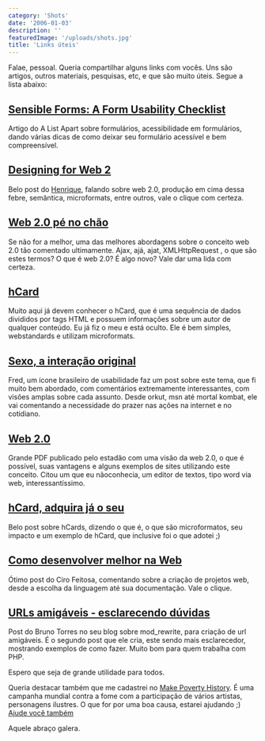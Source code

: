 ```yaml
---
category: 'Shots'
date: '2006-01-03'
description: ''
featuredImage: '/uploads/shots.jpg'
title: 'Links úteis'
---
```


Falae, pessoal. Queria compartilhar alguns links com vocês. Uns são artigos, outros materiais, pesquisas, etc, e que são muito úteis. Segue a lista abaixo:

## [Sensible Forms: A Form Usability Checklist](http://alistapart.com/articles/sensibleforms)

Artigo do A List Apart sobre formulários, acessibilidade em formulários, dando várias dicas de como deixar seu formulário acessível e bem compreensível.

## [Designing for Web 2](http://www.revolucao.etc.br/archives/designing-for-web-2-criando-sites-para-web-2/)

Belo post do [Henrique](http://www.revolucao.etc.br), falando sobre web 2.0, produção em cima dessa febre, semântica, microformats, entre outros, vale o clique com certeza.

## [Web 2.0 pé no chão](http://blog.elcio.com.br/web-20-pe-no-chao/)

Se não for a melhor, uma das melhores abordagens sobre o conceito web 2.0 tão comentado ultimamente. Ajax, ajá, ajat, XMLHttpRequest , o que são estes termos? O que é web 2.0? É algo novo? Vale dar uma lida com certeza.

## [hCard](http://www.microformats.org/wiki/hcard)

Muito aqui já devem conhecer o hCard, que é uma sequência de dados divididos por tags HTML e possuem informações sobre um autor de qualquer conteúdo. Eu já fiz o meu e está oculto. Ele é bem simples, webstandards e utilizam microformats.

## [Sexo, a interação original](http://www.usabilidoido.com.br/sexo_a_interacao_original.html)

Fred, um ícone brasileiro de usabilidade faz um post sobre este tema, que fi muito bem abordado, com comentários extremamente interessantes, com visões amplas sobre cada assunto. Desde orkut, msn até mortal kombat, ele vai comentando a necessidade do prazer nas ações na internet e no cotidiano.

## [Web 2.0](http://img01.link.estadao.com.br/multimidia/infografico/WEB20.pdf)

Grande PDF publicado pelo estadão com uma visão da web 2.0, o que é possível, suas vantagens e alguns exemplos de sites utilizando este conceito. Citou um que eu nãoconhecia, um editor de textos, tipo word via web, interessantíssimo.

## [hCard, adquira já o seu](http://rockgrafia.com/rs/artigo/hcard/)

Belo post sobre hCards, dizendo o que é, o que são microformatos, seu impacto e um exemplo de hCard, que inclusive foi o que adotei ;)

## [Como desenvolver melhor na Web](http://cirofeitosa.com.br/post/como-desenvolver-melhor-na-web)

Ótimo post do Ciro Feitosa, comentando sobre a criação de projetos web, desde a escolha da linguagem até sua documentação. Vale o clique.

## [URLs amigáveis - esclarecendo dúvidas](http://brunotorres.net/2005/02/01/urls-again)

Post do Bruno Torres no seu blog sobre mod_rewrite, para criação de url amigáveis. É o segundo post que ele cria, este sendo mais esclarecedor, mostrando exemplos de como fazer. Muito bom para quem trabalha com PHP.

Espero que seja de grande utilidade para todos.

Queria destacar também que me cadastrei no [Make Poverty History](http://www.makepovertyhistory.org/). É uma campanha mundial contra a fome com a participação de vários artistas, personagens ilustres. O que for por uma boa causa, estarei ajudando ;) [Ajude você também](http://www.makepovertyhistory.org/getinvolved/index.shtml)

Aquele abraço galera.
